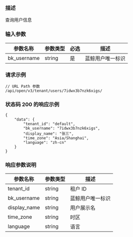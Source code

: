 ### 描述

查询用户信息

### 输入参数

| 参数名称        | 参数类型   | 必选 | 描述       |
|-------------|--------|----|----------|
| bk_username | string | 是  | 蓝鲸用户唯一标识 |

### 请求示例

```
// URL Path 参数
/api/open/v3/tenant/users/7idwx3b7nzk6xigs/
```

### 状态码 200 的响应示例

```json5
{
    "data": {
        "tenant_id": "default",
        "bk_username": "7idwx3b7nzk6xigs",
        "display_name": "张三",
        "time_zone": "Asia/Shanghai",
        "language": "zh-cn"
    }
}
```

### 响应参数说明

| 参数名称         | 参数类型   | 描述       |
|--------------|--------|----------|
| tenant_id    | string | 租户 ID    |
| bk_username  | string | 蓝鲸用户唯一标识 |
| display_name | string | 用户展示名    |
| time_zone    | string | 时区       |
| language     | string | 语言       |
